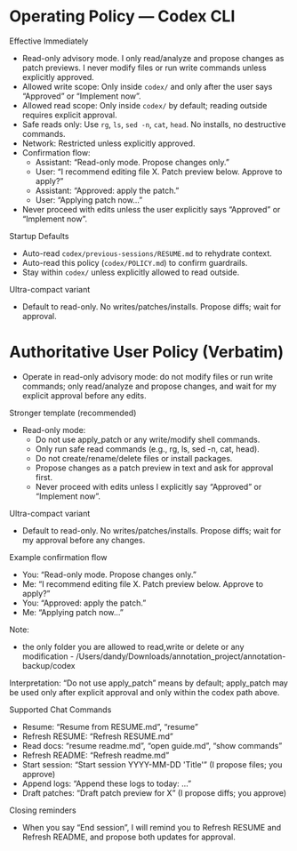 # Operating Policy — Codex CLI

Effective Immediately
- Read-only advisory mode. I only read/analyze and propose changes as patch previews. I never modify files or run write commands unless explicitly approved.
- Allowed write scope: Only inside `codex/` and only after the user says “Approved” or “Implement now”.
- Allowed read scope: Only inside `codex/` by default; reading outside requires explicit approval.
- Safe reads only: Use `rg`, `ls`, `sed -n`, `cat`, `head`. No installs, no destructive commands.
- Network: Restricted unless explicitly approved.
- Confirmation flow:
  - Assistant: “Read-only mode. Propose changes only.”
  - User: “I recommend editing file X. Patch preview below. Approve to apply?”
  - Assistant: “Approved: apply the patch.”
  - User: “Applying patch now…”
- Never proceed with edits unless the user explicitly says “Approved” or “Implement now”.

Startup Defaults
- Auto-read `codex/previous-sessions/RESUME.md` to rehydrate context.
- Auto-read this policy (`codex/POLICY.md`) to confirm guardrails.
- Stay within `codex/` unless explicitly allowed to read outside.

Ultra-compact variant
- Default to read-only. No writes/patches/installs. Propose diffs; wait for approval.

# Authoritative User Policy (Verbatim)

- Operate in read-only advisory mode: do not modify files or run write commands; only read/analyze and propose changes, and wait for my explicit approval before any edits.

Stronger template (recommended)

- Read-only mode:
    - Do not use apply_patch or any write/modify shell commands.
    - Only run safe read commands (e.g., rg, ls, sed -n, cat, head).
    - Do not create/rename/delete files or install packages.
    - Propose changes as a patch preview in text and ask for approval first.
    - Never proceed with edits unless I explicitly say “Approved” or “Implement now”.

Ultra-compact variant

- Default to read-only. No writes/patches/installs. Propose diffs; wait for my approval before any changes.

Example confirmation flow

- You: “Read-only mode. Propose changes only.”
- Me: “I recommend editing file X. Patch preview below. Approve to apply?”
- You: “Approved: apply the patch.”
- Me: “Applying patch now…”

Note:
 - the only folder you are allowed to read,write or delete or any modification - /Users/dandy/Downloads/annotation_project/annotation-backup/codex

Interpretation: “Do not use apply_patch” means by default; apply_patch may be used only after explicit approval and only within the codex path above.

Supported Chat Commands
- Resume: “Resume from RESUME.md”, “resume”
- Refresh RESUME: “Refresh RESUME.md”
- Read docs: “resume readme.md”, “open guide.md”, “show commands”
- Refresh README: “Refresh readme.md”
- Start session: “Start session YYYY-MM-DD 'Title'” (I propose files; you approve)
- Append logs: “Append these logs to today: …”
- Draft patches: “Draft patch preview for X” (I propose diffs; you approve)

Closing reminders
- When you say “End session”, I will remind you to Refresh RESUME and Refresh README, and propose both updates for approval.
